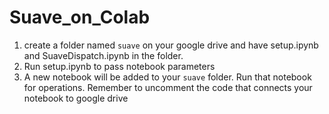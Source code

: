# Suave_on_Colab
1. create a folder named `suave` on your google drive and have setup.ipynb and SuaveDispatch.ipynb in the folder.
2. Run setup.ipynb to pass notebook parameters
3. A new notebook will be added to your `suave` folder. Run that notebook for operations. Remember to uncomment the code that connects your notebook to google drive
